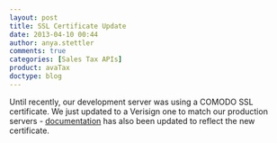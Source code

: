 ```yaml
---
layout: post
title: SSL Certificate Update
date: 2013-04-10 00:44
author: anya.stettler
comments: true
categories: [Sales Tax APIs]
product: avaTax
doctype: blog
---
```

Until recently, our development server was using a COMODO SSL certificate. We just updated to a Verisign one to match our production servers - <a href="/avatax/ssl-certificates" title="SSL Certificates">documentation</a> has also been updated to reflect the new certificate.
